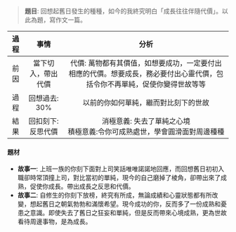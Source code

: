 > **題目**:
> 回想起舊日發生的種種，如今的我終究明白「成長往往伴隨代價」。以此為題，寫作文一篇。

| 過程 | 事情 | 分析 |
| :--: | :--: | :--: |
| 前因 | 當下切入，帶出代價 | 代價: 萬物都有其價值，如想要成功，一定要付出相應的代價。想要成長，務必要付出心靈代價，包括令你不再單純，促使你變得世故等等 |
| 過程 | 回想過去: 30% | 以前的你如何單純，繼而對比刻下的世故|
| 結果 | 回扣刻下: 反思代價 | 消極意義: 失去了單純之心境<br>積極意義:令你可成熟處世，學會圓滑面對周邊種種 |

#### 題材
- **故事一**: 上班一族的你刻下面對上司笑話唯唯諾諾地回應，而回想舊日初初入職卻時常頂撞上司，對比當初的單純，現今的自己磨掉了棱角，卻帶出來了成熟，促使你成長。帶出成長之反思和代價。
- **故事二**: 自修生的你刻下放榜，終究有所成，無論成績和心靈狀態都有所改變，想起舊日之朝氣勃勃和滿懷希望。現今成功的你，反而多了一份成熟和憂患之意識。即使失去了舊日之狂妄和單純，但是反而帶來心境成熟，更為世故看待周邊事物，是為成長。
